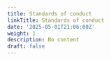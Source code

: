 ```yaml
---
title: Standards of conduct
linkTitle: Standards of conduct
date: '2025-05-01T21:06:00Z'
weight: 1
description: No content
draft: false
---
```



